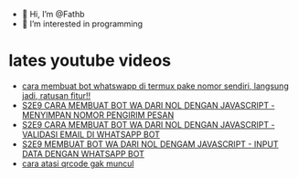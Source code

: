 - 👋 Hi, I’m @Fathb
- 👀 I’m interested in programming

# lates youtube videos
<!-- YOUTUBE:START -->
- [cara membuat bot whatswapp di termux pake nomor sendiri, langsung jadi, ratusan fitur!!](https://www.youtube.com/watch?v=EovYAqpLbcA)
- [S2E9 CARA MEMBUAT BOT WA DARI NOL DENGAN JAVASCRIPT - MENYIMPAN NOMOR PENGIRIM PESAN](https://www.youtube.com/watch?v=JWq8xXxaUVs)
- [S2E9 CARA MEMBUAT BOT WA DARI NOL DENGAN JAVASCRIPT - VALIDASI EMAIL DI WHATSAPP BOT](https://www.youtube.com/watch?v=3wugO9QBL3Q)
- [S2E9 MEMBUAT BOT WA DARI NOL DENGAM JAVASCRIPT - INPUT DATA DENGAN WHATSAPP BOT](https://www.youtube.com/watch?v=yJAqGDprw20)
- [cara atasi qrcode gak muncul](https://www.youtube.com/watch?v=y1XALYrS9Zc)
<!-- YOUTUBE:END -->

<!---
Fathb/Fathb is a ✨ special ✨ repository because its `README.md` (this file) appears on your GitHub profile.
You can click the Preview link to take a look at your changes.
--->
